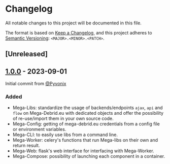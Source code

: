 # Changelog

All notable changes to this project will be documented in this file.

The format is based on [Keep a Changelog](https://keepachangelog.com/en/1.1.0/),
and this project adheres to [Semantic Versioning](https://semver.org/spec/v2.0.0.html): `<MAJOR>.<MINOR>.<PATCH>`.

## [Unreleased]

## [1.0.0] - 2023-09-01

Initial commit from [@Pyvonix](https://github.com/Pyvonix)

### Added

- Mega-Libs: standardize the usage of backends/endpoints `ajax`, `api` and `flow` on Mega-Debrid.eu
  with dedicated objects and offer the possibility of re-use/import them in your own source code.
- Mega-Config: getting of mega-debrid.eu credentials from a config file or environment variables.
- Mega-CLI: to easily use libs from a command line.
- Mega-Worker: celery's functions that run Mega-libs on their own and return result.
- Mega-Web: flask's web interface for interfacing with Mega-Worker.
- Mega-Compose: possibility of launching each component in a container.

[1.0.0]: https://github.com/Pyvonix/Mega-Debrid/releases/tag/v1.0.0
